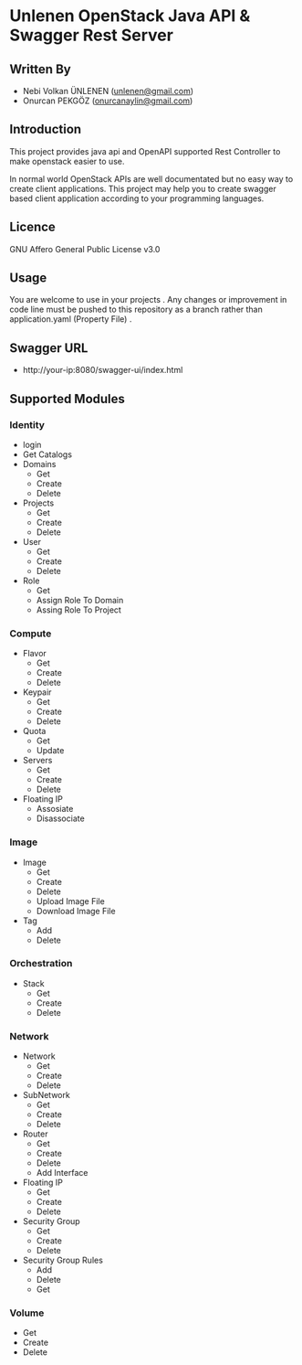 # Unlenen OpenStack Java API & Swagger Rest Server

## Written By
- Nebi Volkan ÜNLENEN (unlenen@gmail.com)
- Onurcan PEKGÖZ (onurcanaylin@gmail.com)

## Introduction

This project provides java api and OpenAPI supported Rest Controller to make openstack easier to use.

In normal world OpenStack APIs are well documentated but no easy way to create client applications. This project may help you to create swagger based client application according to your programming languages.

## Licence

GNU Affero General Public License v3.0

## Usage

You are welcome to use in your projects . Any changes or improvement in code line must be pushed to this repository as a branch rather than application.yaml (Property File) . 

## Swagger URL

- http://your-ip:8080/swagger-ui/index.html

## Supported Modules

### Identity 
- login
- Get Catalogs
- Domains
  - Get
  - Create
  - Delete
- Projects
  - Get
  - Create
  - Delete
- User
  - Get
  - Create
  - Delete
- Role
  - Get
  - Assign Role To Domain
  - Assing Role To Project
### Compute
- Flavor
  - Get
  - Create
  - Delete
- Keypair
  - Get
  - Create
  - Delete
- Quota
  - Get
  - Update
- Servers
  - Get
  - Create
  - Delete
- Floating IP
  - Assosiate
  - Disassociate
### Image
- Image
  - Get
  - Create
  - Delete
  - Upload Image File
  - Download Image File
- Tag
  - Add
  - Delete
### Orchestration
- Stack
  - Get
  - Create
  - Delete
### Network
- Network
  - Get
  - Create
  - Delete
- SubNetwork
  - Get
  - Create
  - Delete
- Router
  - Get
  - Create
  - Delete
  - Add Interface
- Floating IP
  - Get 
  - Create
  - Delete
- Security Group
  - Get
  - Create
  - Delete
- Security Group Rules
  - Add
  - Delete
  - Get
### Volume
- Get
- Create
- Delete
  

